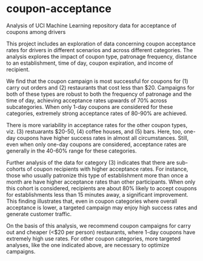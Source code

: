 # coupon-acceptance
Analysis of UCI Machine Learning repository data for acceptance of coupons among drivers

This project includes an exploration of data concerning coupon acceptance rates for drivers 
in different scenarios and across different categories. The analysis explores the impact of 
coupon type, patronage frequency, distance to an establishment, time of day, coupon 
expiration, and income of recipient. 

We find that the coupon campaign is most successful for coupons for (1) carry out orders and 
(2) restaurants that cost less than $20. Campaigns for both of these types are robust to both 
the frequency of patronage and the time of day, achieving acceptance rates upwards of 70% 
across subcategories. When only 1-day coupons are considered for these categories, 
extremely strong acceptance rates of 80-90% are achieved. 

There is more variability in acceptance rates for the other coupon types, viz. (3) restuarants 
$20-50, (4) coffee houses, and (5) bars. Here, too, one-day coupons have higher success rates 
in almost all circumstances. Still, even when only one-day coupons are considered, 
acceptance rates are generally in the 40-60% range for these categories. 

Further analysis of the data for category (3) indicates that there are sub-cohorts of coupon 
recipients with higher acceptance rates. For instance, those who usually patronize this type 
of establishment more than once a month are have higher acceptance rates than other 
participants. When only this cohort is considered, recipients are about 80% likely to accept 
coupons for establishments less than 15 minutes away, a significant improvement. This finding 
illustrates that, even in coupon categories where overall acceptance is lower, a targeted 
campaign may enjoy high success rates and generate customer traffic. 

On the basis of this analysis, we recommend coupon campaigns for carry out and cheaper 
(<$20 per person) restaurants, where 1-day coupons have extremely high use rates. For other 
coupon categories, more targeted analyses, like the one indicated above, are necessary to 
optimize campaigns. 
